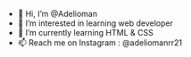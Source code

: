 - 👋 Hi, I’m @Adelioman
- 👀 I’m interested in learning web developer
- 🌱 I’m currently learning HTML & CSS
- 📫 Reach me on Instagram : @adeliomanrr21

<!---
Adelioman/Adelioman is a ✨ special ✨ repository because its `README.md` (this file) appears on your GitHub profile.
You can click the Preview link to take a look at your changes.
--->
